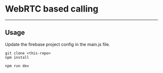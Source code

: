 # WebRTC based calling
---

## Usage

Update the firebase project config in the main.js file. 

```
git clone <this-repo>
npm install

npm run dev
```
